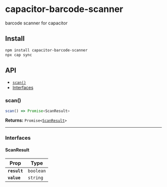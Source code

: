 # capacitor-barcode-scanner

barcode scanner for capacitor

## Install

```bash
npm install capacitor-barcode-scanner
npx cap sync
```

## API

<docgen-index>

* [`scan()`](#scan)
* [Interfaces](#interfaces)

</docgen-index>

<docgen-api>
<!--Update the source file JSDoc comments and rerun docgen to update the docs below-->

### scan()

```typescript
scan() => Promise<ScanResult>
```

**Returns:** <code>Promise&lt;<a href="#scanresult">ScanResult</a>&gt;</code>

--------------------


### Interfaces


#### ScanResult

| Prop         | Type                 |
| ------------ | -------------------- |
| **`result`** | <code>boolean</code> |
| **`value`**  | <code>string</code>  |

</docgen-api>
